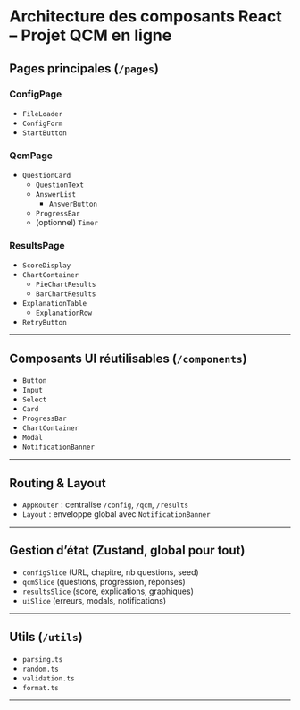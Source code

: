 # Architecture des composants React – Projet QCM en ligne

## Pages principales (`/pages`)

### ConfigPage

- `FileLoader`
- `ConfigForm`
- `StartButton`

### QcmPage

- `QuestionCard`
  - `QuestionText`
  - `AnswerList`
    - `AnswerButton`
  - `ProgressBar`
  - (optionnel) `Timer`

### ResultsPage

- `ScoreDisplay`
- `ChartContainer`
  - `PieChartResults`
  - `BarChartResults`
- `ExplanationTable`
  - `ExplanationRow`
- `RetryButton`

---

## Composants UI réutilisables (`/components`)

- `Button`
- `Input`
- `Select`
- `Card`
- `ProgressBar`
- `ChartContainer`
- `Modal`
- `NotificationBanner`

---

## Routing & Layout

- `AppRouter` : centralise `/config`, `/qcm`, `/results`
- `Layout` : enveloppe global avec `NotificationBanner`

---

## Gestion d’état (Zustand, global pour tout)

- `configSlice` (URL, chapitre, nb questions, seed)
- `qcmSlice` (questions, progression, réponses)
- `resultsSlice` (score, explications, graphiques)
- `uiSlice` (erreurs, modals, notifications)

---

## Utils (`/utils`)

- `parsing.ts`
- `random.ts`
- `validation.ts`
- `format.ts`

---
